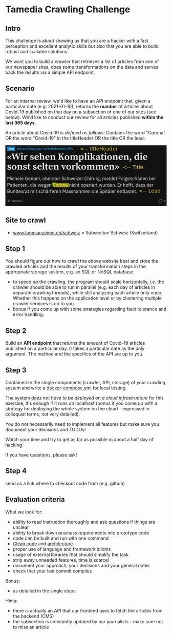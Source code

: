 # Tamedia Crawling Challenge

## Intro 

This challenge is about showing us that you are a hacker with a fast perception and excellent analytic skills but also that you are able to build robust and scalable solutions.

We want you to build a crawler that retrieves a list of articles from one of our newspaper sites, does some transformations on the data and serves back the results via a simple API endpoint.

## Scenario

For an internal review, we'd like to have an API endpoint that, given a particular date (e.g. 2021-01-10), returns the **number** of articles about Covid-19 published on that day on a subsection of one of our sites (see below). We'd like to conduct our review for all articles published **within the last 365 days**.

An article about Covid-19 is *defined as follows*: Contains the word "Corona" OR the word "Covid-19" in the titleHeader OR the title OR the lead:

![bl](img/challenge.jpg)


## Site to crawl

- www.tagesanzeiger.ch/schweiz = Subsection Schweiz (Switzerland)


## Step 1

You should figure out how to crawl the above website best and store the crawled articles and the results of your transformation steps in the appropriate storage system, e.g. an SQL or NoSQL database.

- to speed up the crawling, the program should scale horizontally, i.e. the crawler should be able to run in parallel (e.g. each day of articles in separate crawling threads), while still analyzing each article only once. Whether this happens on the application level or by clustering multiple crawler services is up to you.
- bonus if you come up with some strategies regarding fault tolerance and error handling.

## Step 2

Build an **API endpoint** that returns the amount of Covid-19 articles published on a particular day. It takes a particular date as the only argument. The method and the specifics of the API are up to you. 


## Step 3

Containerize the single components (crawler, API, storage) of your crawling system and write a [docker-compose.yml](https://docs.docker.com/compose/) for local testing.

The system *does not have to be deployed on a cloud infrastructure* for this exercise, it's enough if it runs on localhost (bonus if you come up with a strategy for deploying the whole system on the cloud - expressed in colloquial terms, not very detailed).

You do not necessarily need to implement all features but make sure you document your decisions and TODOs!

Watch your time and try to get as far as possible in about a half day of hacking.

If you have questions, please ask! 

## Step 4

send us a link where to checkout code from (e.g. github)

## Evaluation criteria

What we look for:

- ability to read instruction thoroughly and ask questions if things are unclear
- ability to break down *business* requirements into prototype code
- code can be built and run with one command
- [Clean code](https://www.amazon.com/Clean-Coder-Conduct-Professional-Programmers/dp/0137081073/) and [architecture](https://www.amazon.com/Clean-Architecture-Craftsmans-Software-Structure/dp/0134494164/)
- proper use of language and framework idioms
- usage of external libraries that should simplify the task
- strip away unneeded features, time is scarce!
- document your approach, your decisions and your general notes
- check that your last commit compiles

Bonus:
- as detailed in the single steps

Hints:
- there is actually an API that our frontend uses to fetch the articles from the backend (CMS)
- the subsection is constantly updated by our journalists - make sure not to miss an article


